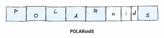 <div align="center">

<a href=""><img src="https://raw.githubusercontent.com/atomicai/polaroids/master/asset/polaroids-logo.png" alt="polaroids"></a>

**POLARoidS**


